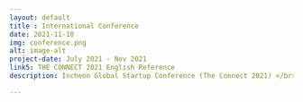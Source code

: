 ```yaml
---
layout: default
title : International Conference
date: 2021-11-18
img: conference.png
alt: image-alt
project-date: July 2021 - Nov 2021
link5: THE CONNECT 2021 English Reference
description: Incheon Global Startup Conference (The Connect 2021) </br>planning and operation

---
```

